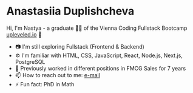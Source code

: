 # Anastasiia Duplishcheva
Hi, I'm Nastya - a graduate 👩‍🎓 of the Vienna Coding Fullstack Bootcamp [upleveled.io](https://www.linkedin.com/company/upleveled-gmbh/) 🚀
- 📷 I'm still exploring Fullstack (Frontend & Backend)
- ⚙️ I'm familiar with HTML, CSS, JavaScript, React, Node.js, Next.js, PostgreSQL
- 💼 Previously worked in different positions in FMCG Sales for 7 years
- 📫 How to reach out to me: [e-mail](https://mail.google.com/mail/?view=cm&source=mailto&to=a.duplishcheva@gmail.com)
- ⚡ Fun fact: PhD in Math
<!--
#WildNastyaAppeared! ![pikachu](https://cdn.emojidex.com/emoji/xxxhdpi/pikachu.png "pikachu")
Hi there 👋
**anastasiia-lk/anastasiia-lk** is a ✨ _special_ ✨ repository because its `README.md` (this file) appears on your GitHub profile. Previously worked as a sales manager during 7 years.

Here are some ideas to get you started:

- 🔭 I’m currently working on ...
- 🌱 I’m currently learning ...
- 👯 I’m looking to collaborate on ...
- 🤔 I’m looking for help with ...
- 💬 Ask me about ...
- 📫 How to reach me: ...
- 😄 Pronouns: ...
- ⚡ Fun fact: ...
-->
